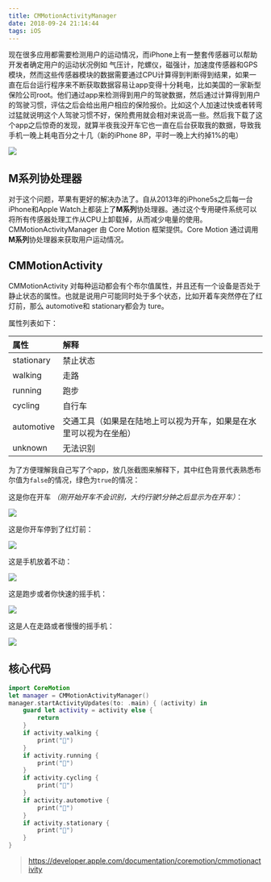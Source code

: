 ```yaml
---
title: CMMotionActivityManager
date: 2018-09-24 21:14:44
tags: iOS
---
```



现在很多应用都需要检测用户的运动情况，而iPhone上有一整套传感器可以帮助开发者确定用户的运动状况例如 气压计，陀螺仪，磁强计，加速度传感器和GPS模块，然而这些传感器模块的数据需要通过CPU计算得到判断得到结果，如果一直在后台运行程序来不断获取数据容易让app变得十分耗电，比如美国的一家新型保险公司root。他们通过app来检测得到用户的驾驶数据，然后通过计算得到用户的驾驶习惯，评估之后会给出用户相应的保险报价。比如这个人加速过快或者转弯过猛就说明这个人驾驶习惯不好，保险费用就会相对来说高一些。然后我下载了这个app之后惊奇的发现，就算半夜我没开车它也一直在后台获取我的数据，导致我手机一晚上耗电百分之十几（新的iPhone 8P，平时一晚上大约掉1%的电）

![](../image/e64605d8-66a1-4f4f-89e4-48773ff416a8.JPG)

<!--more-->

## M系列协处理器

对于这个问题，苹果有更好的解决办法了。自从2013年的iPhone5s之后每一台iPhone和Apple Watch上都装上了**M系列**协处理器。通过这个专用硬件系统可以将所有传感器处理工作从CPU上卸载掉，从而减少电量的使用。CMMotionActivityManager 由 Core Motion 框架提供。Core Motion 通过调用**M系列**协处理器来获取用户运动情况。

## CMMotionActivity

CMMotionActivity 对每种运动都会有个布尔值属性，并且还有一个设备是否处于静止状态的属性。也就是说用户可能同时处于多个状态，比如开着车突然停在了红灯前，那么 automotive和 stationary都会为 ture。

属性列表如下：

|属性|解释|
|:---|:---|
|stationary|禁止状态|
|walking|走路|
|running|跑步|
|cycling|自行车|
|automotive|交通工具（如果是在陆地上可以视为开车，如果是在水里可以视为在坐船）|
|unknown|无法识别|


为了方便理解我自己写了个app，放几张截图来解释下，其中红色背景代表熟悉布尔值为`false`的情况，绿色为`true`的情况：

这是你在开车 *（刚开始开车不会识别，大约行驶1分钟之后显示为在开车）*：

![](../image/d7fbe7a4-ae14-45bf-a3e7-1cb23e7f2640.PNG)

这是你开车停到了红灯前：

![](../image/359d0179-68d9-4e40-8bab-f4f927cafd66.PNG)

这是手机放着不动：

![](../image/7aff2260-cb42-4b58-8d23-87a981ddb981.PNG)

这是跑步或者你快速的摇手机：

![](../image/e62d20ad-05a2-46d7-9e40-ec072d1a07c2.PNG)

这是人在走路或者慢慢的摇手机：

![](../image/8113be39-f23f-408d-b3c1-686b937caee3.PNG)


## 核心代码



```swift
import CoreMotion
let manager = CMMotionActivityManager()
manager.startActivityUpdates(to: .main) { (activity) in
    guard let activity = activity else {
        return
    }
    if activity.walking {
        print("🚶‍")
    }
    if activity.running {
        print("🏃‍")
    }
    if activity.cycling {
        print("🚴‍")
    }
    if activity.automotive {
        print("🚗")
    }
    if activity.stationary {
        print("🛑")
    }
}
```

> https://developer.apple.com/documentation/coremotion/cmmotionactivity
